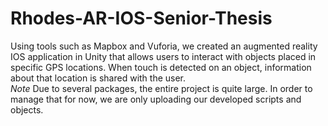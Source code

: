 # Rhodes-AR-IOS-Senior-Thesis
Using tools such as Mapbox and Vuforia, we created an augmented reality IOS application in Unity that allows users to interact with objects placed in specific GPS locations.  When touch is detected on an object, information about that location is shared with the user.  
*Note* Due to several packages, the entire project is quite large.  In order to manage that for now, we are only uploading our developed scripts and objects.
